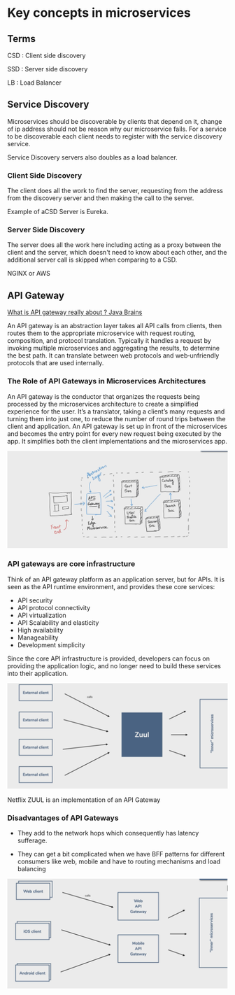 # Key concepts in microservices

## Terms

CSD : Client side discovery

SSD : Server side discovery

LB : Load Balancer

## Service Discovery

Microservices should be discoverable by clients that depend on it, change of ip address should not be reason why our microservice fails. For a service to be discoverable each client needs to register with the service discovery service.

Service Discovery servers also doubles as a load balancer.

### Client Side Discovery

The client does all the work to find the server, requesting from the address from the discovery server
and then making the call to the server.

Example of aCSD Server is Eureka.

### Server Side Discovery

The server does all the work here including acting as a proxy between the client and the server, which doesn't need to know about each other, and the additional server call is skipped when comparing to a CSD.

NGINX or AWS

## API Gateway

[What is API gateway really about ? Java Brains]([https://link](https://www.youtube.com/watch?v=1vjOv_f9L8I))

An API gateway is an abstraction layer takes all API calls from clients, then routes them to the appropriate microservice with request routing, composition, and protocol translation. Typically it handles a request by invoking multiple microservices and aggregating the results, to determine the best path. It can translate between web protocols and web‑unfriendly protocols that are used internally.

### The Role of API Gateways in Microservices Architectures

An API gateway is the conductor that organizes the requests being processed by the microservices architecture to create a simplified experience for the user. It’s a translator, taking a client’s many requests and turning them into just one, to reduce the number of round trips between the client and application. An API gateway is set up in front of the microservices and becomes the entry point for every new request being executed by the app. It simplifies both the client implementations and the microservices app.

![API gateway](images/api_gateway_diagram.png)

### API gateways are core infrastructure

Think of an API gateway platform as an application server, but for APIs. It is seen as the API runtime environment, and provides these core services:

- API security
- API protocol connectivity
- API virtualization
- API Scalability and elasticity
- High availability
- Manageability
- Development simplicity

Since the core API infrastructure is provided, developers can focus on providing the application logic, and no longer need to build these services into their application.

![API Gateway Infrastructure](images/api-gateway-infrastructure.png)

Netflix ZUUL is an implementation of an API Gateway

### Disadvantages of API Gateways

- They add to the network hops which consequently has latency sufferage.

- They can get a bit complicated when we have BFF patterns for different consumers like web, mobile and have to routing mechanisms and load balancing

![complexity](images/api-gateway-complexity.png)
